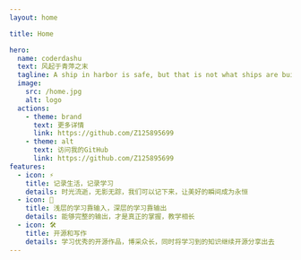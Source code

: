 ```yaml
---
layout: home

title: Home

hero:
  name: coderdashu
  text: 风起于青萍之末
  tagline: A ship in harbor is safe, but that is not what ships are built for.
  image:
    src: /home.jpg
    alt: logo
  actions:
    - theme: brand
      text: 更多详情
      link: https://github.com/Z125895699
    - theme: alt
      text: 访问我的GitHub
      link: https://github.com/Z125895699
features:
  - icon: ⚡️ 
    title: 记录生活，记录学习
    details: 时光流逝，无影无踪，我们可以记下来，让美好的瞬间成为永恒
  - icon: 🖖
    title: 浅层的学习靠输入，深层的学习靠输出
    details: 能够完整的输出，才是真正的掌握，教学相长
  - icon: 🛠️
    title: 开源和写作
    details: 学习优秀的开源作品，博采众长，同时将学习到的知识继续开源分享出去
---
```

